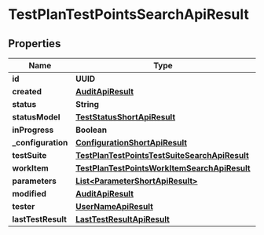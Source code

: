 

# TestPlanTestPointsSearchApiResult


## Properties

| Name | Type | Description | Notes |
|------------ | ------------- | ------------- | -------------|
|**id** | **UUID** |  |  |
|**created** | [**AuditApiResult**](AuditApiResult.md) |  |  |
|**status** | **String** |  |  |
|**statusModel** | [**TestStatusShortApiResult**](TestStatusShortApiResult.md) |  |  |
|**inProgress** | **Boolean** |  |  |
|**_configuration** | [**ConfigurationShortApiResult**](ConfigurationShortApiResult.md) |  |  |
|**testSuite** | [**TestPlanTestPointsTestSuiteSearchApiResult**](TestPlanTestPointsTestSuiteSearchApiResult.md) |  |  |
|**workItem** | [**TestPlanTestPointsWorkItemSearchApiResult**](TestPlanTestPointsWorkItemSearchApiResult.md) |  |  |
|**parameters** | [**List&lt;ParameterShortApiResult&gt;**](ParameterShortApiResult.md) |  |  |
|**modified** | [**AuditApiResult**](AuditApiResult.md) |  |  [optional] |
|**tester** | [**UserNameApiResult**](UserNameApiResult.md) |  |  [optional] |
|**lastTestResult** | [**LastTestResultApiResult**](LastTestResultApiResult.md) |  |  [optional] |



